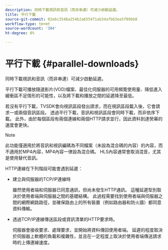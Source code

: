 ```yaml
---
description: 同時下載視訊和音訊（而非串連）可減少啟動延遲。
title: 平行下載
source-git-commit: 02ebc3548a254b2a6554f1ab34afbb3ea5f09bb8
workflow-type: tm+mt
source-wordcount: '304'
ht-degree: 0%

---
```


# 平行下載 {#parallel-downloads}

同時下載視訊和音訊（而非串連）可減少啟動延遲。

平行下載可播放隨選影片(VOD)檔案、最佳化伺服器的可用頻寬使用量、降低進入緩衝區不足情形的可能性，以及將下載和播放之間的延遲降至最低。

<!-- 

Removed as part of "no DASH use cases" for 2.5.1, May 31st, 2017 release.
<p>Parallel downloads allows DASH video-on-demand (VOD) files to be played, optimizes the available bandwidth usage from a server, lowers the probability of getting into buffer under-run situations, and minimizes the delay between download and playback. </p>

 -->

若沒有平行下載，TVSDK會向視訊區段發出請求，而在視訊區段載入後，它會請求一或兩個音訊區段。 透過平行下載，音訊和視訊區段會同時下載，而非依序下載。 此外，由於每個區段有兩個連線和兩個HTTP請求並行，因此資料到達熒幕的速度會更快。

>[!NOTE]
>
>此功能僅適用於將音訊和視訊編碼為不同檔案（未設為混合碼的內容）的內容，而不適用於MP4內容，MP4內容一律設為混合碼。 HLS內容通常會取消混音，尤其是使用替代音訊。

<!-- 

See comment above (DASH use case removed).
  This feature applies only to content where the audio and video are encoded into different files (unmuxed content) and does not apply to MP4 content, which is always muxed. Most DASH content is unmuxed, and HLS content is often unmuxed, especially with alternate audio. 
-->

HTTP連線在下列階段可能會遇到延遲：

* 建立與伺服器的TCP/IP連線時

  雖然使用者端和伺服器已同意通訊，但尚未發生HTTP通訊。 這種延遲型別取決於使用者端與伺服器之間的基礎結構。 此過程需要找到使用者端與伺服器之間的網際網路路徑，並確保路由上的所有裝置（例如路由器和防火牆）都同意資料傳輸。
* 透過TCP/IP連線傳送區段或資訊清單的HTTP要求時。

  伺服器會接收要求、處理要求，並開始將資料傳回使用者端。 延遲的程度取決於伺服器上軟體的負載和複雜性，並且在一定程度上取決於使用者端傳送請求時的上傳連線速度。
